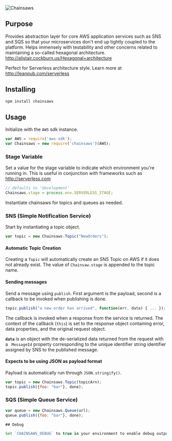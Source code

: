 ![Chainsaws](https://dl.dropboxusercontent.com/u/1770482/Chainsaws.png)

## Purpose

Provides abstraction layer for core AWS application services such as SNS and SQS so that your microservices don't end up tightly coupled to the platform. Helps immensely with testability and other concerns related to maintaining a so-called hexagonal architecture. <http://alistair.cockburn.us/Hexagonal+architecture>

Perfect for Serverless architecture style. Learn more at <http://leanpub.com/serverless>

## Installing

```sh
npm install chainsaws
```

## Usage

Initialize with the `AWS` sdk instance.

```javascript
var AWS = require('aws-sdk');
var Chainsaws = new require('chainsaws')(AWS);
```

### Stage Variable

Set a value for the stage variable to indicate which environment you're running in. This is useful in conjunction with frameworks such as <http://serverless.com>

```javascript
// defaults to 'development'
Chainsaws.stage = process.env.SERVERLESS_STAGE;
```

Instantiate chainsaws for topics and queues as needed.

### SNS (Simple Notification Service)

Start by instantiating a topic object.

```javascript
var topic = new Chainsaws.Topic("NewOrders");
```

#### Automatic Topic Creation

Creating a `Topic` will automatically create an SNS Topic on AWS if it does not already exist. The value of `Chainsaw.stage` is appended to the topic name.

#### Sending messages

Send a message using `publish`. First argument is the payload, second is a callback to be invoked when publishing is done.

```javascript
topic.publish("a new order has arrived", function(err, data) { ... });
```

The callback is invoked when a response from the service is returned.  The context of the callback (`this`) is set to the response object containing error, data properties, and the original request object.

**`data`** is an object with the de-serialized data returned from the request with a ` MessageId` property corresponding to the unique identifier string identifier assigned by SNS to the published message.

#### Expects to be using JSON as payload format

Payload is automatically run through `JSON.stringify()`.

```javascript
var topic = new Chainsaws.Topic(topicArn);
topic.publish({foo: "bar"}, done);
```

### SQS (Simple Queue Service)

```javascript
var queue = new Chainsaws.Queue(url);
queue.publish({foo: "bar"}, done);

## Debug

Set `CHAINSAWS_DEBUG` to true in your environment to enable debug output to the console.
```